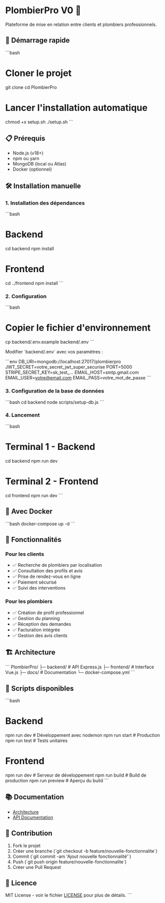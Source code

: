 # PlombierPro V0 🔧

Plateforme de mise en relation entre clients et plombiers professionnels.

## 🚀 Démarrage rapide

\`\`\`bash
# Cloner le projet
git clone <repository-url>
cd PlombierPro

# Lancer l'installation automatique
chmod +x setup.sh
./setup.sh
\`\`\`

## 📋 Prérequis

- Node.js (v18+)
- npm ou yarn
- MongoDB (local ou Atlas)
- Docker (optionnel)

## 🛠️ Installation manuelle

### 1. Installation des dépendances

\`\`\`bash
# Backend
cd backend
npm install

# Frontend
cd ../frontend
npm install
\`\`\`

### 2. Configuration

\`\`\`bash
# Copier le fichier d'environnement
cp backend/.env.example backend/.env
\`\`\`

Modifier \`backend/.env\` avec vos paramètres :

\`\`\`env
DB_URI=mongodb://localhost:27017/plombierpro
JWT_SECRET=votre_secret_jwt_super_securise
PORT=5000
STRIPE_SECRET_KEY=sk_test_...
EMAIL_HOST=smtp.gmail.com
EMAIL_USER=votre@email.com
EMAIL_PASS=votre_mot_de_passe
\`\`\`

### 3. Configuration de la base de données

\`\`\`bash
cd backend
node scripts/setup-db.js
\`\`\`

### 4. Lancement

\`\`\`bash
# Terminal 1 - Backend
cd backend
npm run dev

# Terminal 2 - Frontend
cd frontend
npm run dev
\`\`\`

## 🐳 Avec Docker

\`\`\`bash
docker-compose up -d
\`\`\`

## 📱 Fonctionnalités

### Pour les clients
- ✅ Recherche de plombiers par localisation
- ✅ Consultation des profils et avis
- ✅ Prise de rendez-vous en ligne
- ✅ Paiement sécurisé
- ✅ Suivi des interventions

### Pour les plombiers
- ✅ Création de profil professionnel
- ✅ Gestion du planning
- ✅ Réception des demandes
- ✅ Facturation intégrée
- ✅ Gestion des avis clients

## 🏗️ Architecture

\`\`\`
PlombierPro/
├─ backend/          # API Express.js
├─ frontend/         # Interface Vue.js
├─ docs/            # Documentation
└─ docker-compose.yml
\`\`\`

## 🔧 Scripts disponibles

\`\`\`bash
# Backend
npm run dev          # Développement avec nodemon
npm run start        # Production
npm run test         # Tests unitaires

# Frontend
npm run dev          # Serveur de développement
npm run build        # Build de production
npm run preview      # Aperçu du build
\`\`\`

## 📚 Documentation

- [Architecture](docs/architecture.md)
- [API Documentation](docs/api.md)

## 🤝 Contribution

1. Fork le projet
2. Créer une branche (\`git checkout -b feature/nouvelle-fonctionnalite\`)
3. Commit (\`git commit -am 'Ajout nouvelle fonctionnalité'\`)
4. Push (\`git push origin feature/nouvelle-fonctionnalite\`)
5. Créer une Pull Request

## 📄 Licence

MIT License - voir le fichier [LICENSE](LICENSE) pour plus de détails.
\`\`\`

